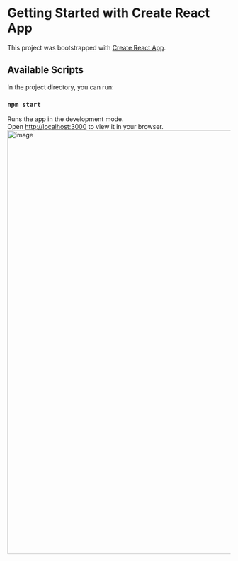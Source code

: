 # Getting Started with Create React App

This project was bootstrapped with [Create React App](https://github.com/facebook/create-react-app).

## Available Scripts

In the project directory, you can run:

### `npm start`

Runs the app in the development mode.\
Open [http://localhost:3000](http://localhost:3000) to view it in your browser.
<img width="1874" height="957" alt="image" src="https://github.com/user-attachments/assets/b934dc42-73b8-470e-915e-975751944f2d" />



